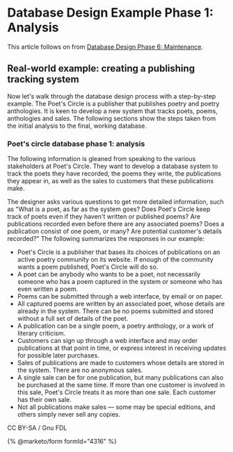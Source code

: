 
# Database Design Example Phase 1: Analysis

This article follows on from [Database Design Phase 6: Maintenance](database-design-phase-6-maintenance.md).


## Real-world example: creating a publishing tracking system


Now let's walk through the database design process with a step-by-step example. The Poet's Circle is a publisher that publishes poetry and poetry anthologies. It is keen to develop a new system that tracks poets, poems, anthologies and sales. The following sections show the steps taken from the initial analysis to the final, working database.


### Poet's circle database phase 1: analysis


The following information is gleaned from speaking to the various stakeholders at Poet's Circle. They want to develop a database system to track the poets they have recorded, the poems they write, the publications they appear in, as well as the sales to customers that these publications make.


The designer asks various questions to get more detailed information, such as "What is a poet, as far as the system goes? Does Poet's Circle keep track of poets even if they haven't written or published poems? Are publications recorded even before there are any associated poems? Does a publication consist of one poem, or many? Are potential customer's details recorded?" The following summarizes the responses in our example:


* Poet's Circle is a publisher that bases its choices of publications on an active poetry community on its website. If enough of the community wants a poem published, Poet's Circle will do so.
* A poet can be anybody who wants to be a poet, not necessarily someone who has a poem captured in the system or someone who has even written a poem.
* Poems can be submitted through a web interface, by email or on paper.
* All captured poems are written by an associated poet, whose details are already in the system. There can be no poems submitted and stored without a full set of details of the poet.
* A publication can be a single poem, a poetry anthology, or a work of literary criticism.
* Customers can sign up through a web interface and may order publications at that point in time, or express interest in receiving updates for possible later purchases.
* Sales of publications are made to customers whose details are stored in the system. There are no anonymous sales.
* A single sale can be for one publication, but many publications can also be purchased at the same time. If more than one customer is involved in this sale, Poet's Circle treats it as more than one sale. Each customer has their own sale.
* Not all publications make sales — some may be special editions, and others simply never sell any copies.


CC BY-SA / Gnu FDL


{% @marketo/form formId="4316" %}
